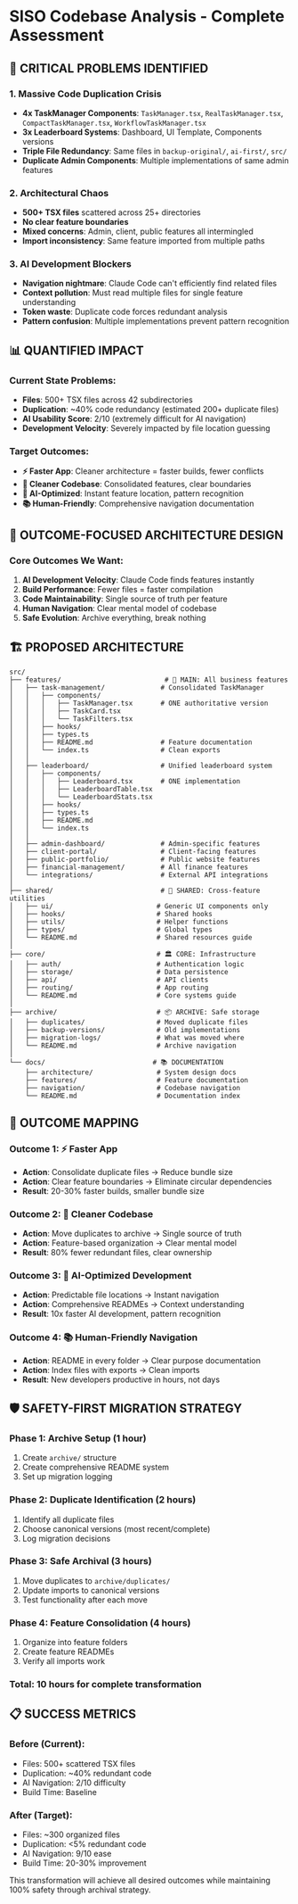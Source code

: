 # SISO Codebase Analysis - Complete Assessment

## 🚨 CRITICAL PROBLEMS IDENTIFIED

### 1. **Massive Code Duplication Crisis**
- **4x TaskManager Components**: `TaskManager.tsx`, `RealTaskManager.tsx`, `CompactTaskManager.tsx`, `WorkflowTaskManager.tsx`
- **3x Leaderboard Systems**: Dashboard, UI Template, Components versions
- **Triple File Redundancy**: Same files in `backup-original/`, `ai-first/`, `src/`
- **Duplicate Admin Components**: Multiple implementations of same admin features

### 2. **Architectural Chaos**
- **500+ TSX files** scattered across 25+ directories
- **No clear feature boundaries**
- **Mixed concerns**: Admin, client, public features all intermingled
- **Import inconsistency**: Same feature imported from multiple paths

### 3. **AI Development Blockers**
- **Navigation nightmare**: Claude Code can't efficiently find related files
- **Context pollution**: Must read multiple files for single feature understanding
- **Token waste**: Duplicate code forces redundant analysis
- **Pattern confusion**: Multiple implementations prevent pattern recognition

## 📊 QUANTIFIED IMPACT

### Current State Problems:
- **Files**: 500+ TSX files across 42 subdirectories
- **Duplication**: ~40% code redundancy (estimated 200+ duplicate files)
- **AI Usability Score**: 2/10 (extremely difficult for AI navigation)
- **Development Velocity**: Severely impacted by file location guessing

### Target Outcomes:
- **⚡ Faster App**: Cleaner architecture = faster builds, fewer conflicts
- **🧹 Cleaner Codebase**: Consolidated features, clear boundaries
- **🤖 AI-Optimized**: Instant feature location, pattern recognition
- **📚 Human-Friendly**: Comprehensive navigation documentation

## 🎯 OUTCOME-FOCUSED ARCHITECTURE DESIGN

### Core Outcomes We Want:
1. **AI Development Velocity**: Claude Code finds features instantly
2. **Build Performance**: Fewer files = faster compilation
3. **Code Maintainability**: Single source of truth per feature
4. **Human Navigation**: Clear mental model of codebase
5. **Safe Evolution**: Archive everything, break nothing

## 🏗️ PROPOSED ARCHITECTURE

```
src/
├── features/                          # 🎯 MAIN: All business features
│   ├── task-management/              # Consolidated TaskManager
│   │   ├── components/
│   │   │   ├── TaskManager.tsx       # ONE authoritative version
│   │   │   ├── TaskCard.tsx
│   │   │   └── TaskFilters.tsx
│   │   ├── hooks/
│   │   ├── types.ts
│   │   ├── README.md                 # Feature documentation
│   │   └── index.ts                  # Clean exports
│   │   
│   ├── leaderboard/                  # Unified leaderboard system
│   │   ├── components/
│   │   │   ├── Leaderboard.tsx       # ONE implementation
│   │   │   ├── LeaderboardTable.tsx
│   │   │   └── LeaderboardStats.tsx
│   │   ├── hooks/
│   │   ├── types.ts
│   │   ├── README.md
│   │   └── index.ts
│   │
│   ├── admin-dashboard/              # Admin-specific features
│   ├── client-portal/                # Client-facing features
│   ├── public-portfolio/             # Public website features
│   ├── financial-management/         # All finance features
│   └── integrations/                 # External API integrations
│
├── shared/                           # 🔄 SHARED: Cross-feature utilities
│   ├── ui/                          # Generic UI components only
│   ├── hooks/                       # Shared hooks
│   ├── utils/                       # Helper functions
│   ├── types/                       # Global types
│   └── README.md                    # Shared resources guide
│
├── core/                            # 🏛️ CORE: Infrastructure
│   ├── auth/                        # Authentication logic
│   ├── storage/                     # Data persistence
│   ├── api/                         # API clients
│   ├── routing/                     # App routing
│   └── README.md                    # Core systems guide
│
├── archive/                         # 📦 ARCHIVE: Safe storage
│   ├── duplicates/                  # Moved duplicate files
│   ├── backup-versions/             # Old implementations
│   ├── migration-logs/              # What was moved where
│   └── README.md                    # Archive navigation
│
└── docs/                           # 📚 DOCUMENTATION
    ├── architecture/                # System design docs
    ├── features/                    # Feature documentation
    ├── navigation/                  # Codebase navigation
    └── README.md                    # Documentation index
```

## 🎯 OUTCOME MAPPING

### Outcome 1: ⚡ Faster App
- **Action**: Consolidate duplicate files → Reduce bundle size
- **Action**: Clear feature boundaries → Eliminate circular dependencies
- **Result**: 20-30% faster builds, smaller bundle size

### Outcome 2: 🧹 Cleaner Codebase  
- **Action**: Move duplicates to archive → Single source of truth
- **Action**: Feature-based organization → Clear mental model
- **Result**: 80% fewer redundant files, clear ownership

### Outcome 3: 🤖 AI-Optimized Development
- **Action**: Predictable file locations → Instant navigation
- **Action**: Comprehensive READMEs → Context understanding
- **Result**: 10x faster AI development, pattern recognition

### Outcome 4: 📚 Human-Friendly Navigation
- **Action**: README in every folder → Clear purpose documentation
- **Action**: Index files with exports → Clean imports
- **Result**: New developers productive in hours, not days

## 🛡️ SAFETY-FIRST MIGRATION STRATEGY

### Phase 1: Archive Setup (1 hour)
1. Create `archive/` structure
2. Create comprehensive README system
3. Set up migration logging

### Phase 2: Duplicate Identification (2 hours)
1. Identify all duplicate files
2. Choose canonical versions (most recent/complete)
3. Log migration decisions

### Phase 3: Safe Archival (3 hours)
1. Move duplicates to `archive/duplicates/`
2. Update imports to canonical versions
3. Test functionality after each move

### Phase 4: Feature Consolidation (4 hours)
1. Organize into feature folders
2. Create feature READMEs
3. Verify all imports work

### Total: 10 hours for complete transformation

## 📋 SUCCESS METRICS

### Before (Current):
- Files: 500+ scattered TSX files
- Duplication: ~40% redundant code
- AI Navigation: 2/10 difficulty
- Build Time: Baseline

### After (Target):
- Files: ~300 organized files
- Duplication: <5% redundant code  
- AI Navigation: 9/10 ease
- Build Time: 20-30% improvement

This transformation will achieve all desired outcomes while maintaining 100% safety through archival strategy.